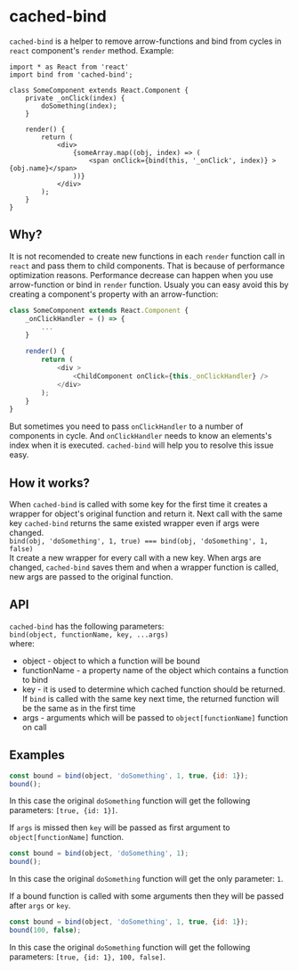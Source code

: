# cached-bind #
`cached-bind` is a helper to remove arrow-functions and bind from cycles in `react` component's `render` method.
Example:
```
import * as React from 'react'
import bind from 'cached-bind';

class SomeComponent extends React.Component {
	private _onClick(index) {
		doSomething(index);
	}

	render() {
		return (
			<div>
				{someArray.map((obj, index) => (
					<span onClick={bind(this, '_onClick', index)} >{obj.name}</span>
				))}
			</div>
		);
	}
}
```

## Why?
It is not recomended to create new functions in each `render` function call in `react` and pass them to child components. That is because of performance optimization reasons. Performance decrease can happen when you use arrow-function or bind in `render` function. Usualy you can easy avoid this by creating a component's property with an arrow-function:
```javascript
class SomeComponent extends React.Component {
	_onClickHandler = () => {
		...
	}

	render() {
		return (
			<div >
				<ChildComponent onClick={this._onClickHandler} />
			</div>
		);
	}
}
```
But sometimes you need to pass `onClickHandler` to a number of components in cycle. And `onClickHandler` needs to know an elements's index when it is executed.
`cached-bind` will help you to resolve this issue easy.

## How it works?
When `cached-bind` is called with some key for the first time it creates a wrapper for object's original function and return it.
Next call with the same key `cached-bind` returns the same existed wrapper even if args were changed.  
``bind(obj, 'doSomething', 1, true) === bind(obj, 'doSomething', 1, false)``  
It create a new wrapper for every call with a new key.
When args are changed, `cached-bind` saves them and when a wrapper function is called, new args are passed to the original function.

## API
`cached-bind` has the following parameters:  
``bind(object, functionName, key, ...args)``  
where:
* object - object to which a function will be bound
* functionName - a property name of the object which contains a function to bind
* key - it is used to determine which cached function should be returned. If `bind` is called with the same key next time, the returned function will be the same as in the first time
* args - arguments which will be passed to `object[functionName]` function on call

## Examples

```javascript
const bound = bind(object, 'doSomething', 1, true, {id: 1});
bound();
```
In this case the original `doSomething` function will get the following parameters: `[true, {id: 1}]`.

If `args` is missed then `key` will be passed as first argument to `object[functionName]` function.
```javascript
const bound = bind(object, 'doSomething', 1);
bound();
```
In this case the original `doSomething` function will get the only parameter: `1`.

If a bound function is called with some arguments then they will be passed after `args` or `key`.
```javascript
const bound = bind(object, 'doSomething', 1, true, {id: 1});
bound(100, false);
```
In this case the original `doSomething` function will get the following parameters: `[true, {id: 1}, 100, false]`.